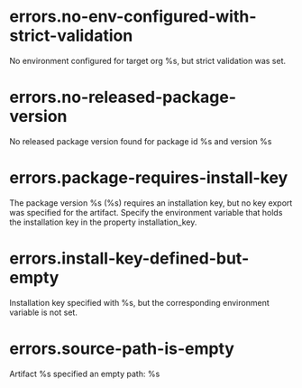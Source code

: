 # errors.no-env-configured-with-strict-validation

No environment configured for target org %s, but strict validation was set.

# errors.no-released-package-version

No released package version found for package id %s and version %s

# errors.package-requires-install-key

The package version %s (%s) requires an installation key, but no key export was specified for the artifact. Specify the environment variable that holds the installation key in the property installation_key.

# errors.install-key-defined-but-empty

Installation key specified with %s, but the corresponding environment variable is not set.

# errors.source-path-is-empty

Artifact %s specified an empty path: %s
